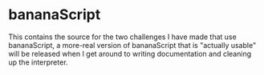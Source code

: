 # bananaScript

This contains the source for the two challenges I have made that use bananaScript, a more-real version of bananaScript that is "actually usable" will be released when I get around to writing documentation and cleaning up the interpreter.
